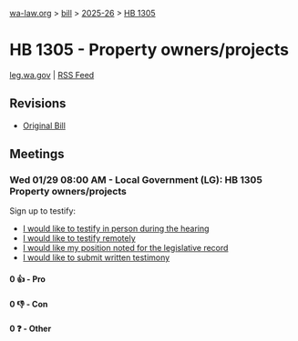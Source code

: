[wa-law.org](/) > [bill](/bill/) > [2025-26](/bill/2025-26/) > [HB 1305](/bill/2025-26/hb/1305/)

# HB 1305 - Property owners/projects
[leg.wa.gov](https://app.leg.wa.gov/billsummary?BillNumber=1305&Year=2025&Initiative=false) | [RSS Feed](./rss.xml)

## Revisions
* [Original Bill](1/)

## Meetings
### Wed 01/29 08:00 AM - Local Government (LG): HB 1305 Property owners/projects
Sign up to testify:
* [I would like to testify in person during the hearing](https://app.leg.wa.gov/csi/Testifier/Add?chamber=House&mId=32571&aId=162303&caId=25178&tId=1)
* [I would like to testify remotely](https://app.leg.wa.gov/csi/Testifier/Add?chamber=House&mId=32571&aId=162303&caId=25178&tId=2)
* [I would like my position noted for the legislative record](https://app.leg.wa.gov/csi/Testifier/Add?chamber=House&mId=32571&aId=162303&caId=25178&tId=3)
* [I would like to submit written testimony](https://app.leg.wa.gov/csi/Testifier/Add?chamber=House&mId=32571&aId=162303&caId=25178&tId=4)

#### 0 👍 - Pro

#### 0 👎 - Con

#### 0 ❓ - Other
